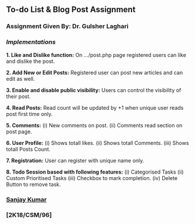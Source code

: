 ## To-do List & Blog Post Assignment
### Assignment Given By: Dr. Gulsher Laghari

### *Implementations*

 **1.  Like and Dislike function:** On .../post.php page registered users can like and dislike the post.

**2.  Add New or Edit Posts:** Registered user can post new articles and can edit as well.

**3.  Enable and disable public visibility:** Users can control the visibility of their post.

**4.  Read Posts:** Read count will be updated by +1 when unique user reads post first time only.

**5.  Comments:**
        (i) New comments on post.
        (ii) Comments read section on post page.

**6.  User Profile:** 
    (i) Shows totall likes.
    (ii) Shows totall Comments.
    (iii) Shows totall Posts Count.

**7.  Registration:** User can register with unique name only.

**8.  Todo Session based with following features:**
    (i) Categorised Tasks
    (ii) Custom Prioritised Tasks
    (iii) Checkbox to mark completion.
    (iv) Delete Button to remove task.
    


### [Sanjay Kumar](https://github.com/isanjayrassani)
### [2K18/CSM/96]
